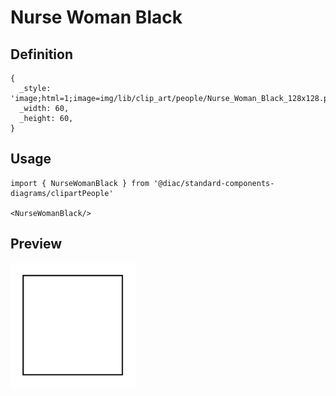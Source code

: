 # Nurse Woman Black

## Definition

```
{
  _style: 'image;html=1;image=img/lib/clip_art/people/Nurse_Woman_Black_128x128.pngstrokeColor=none;',
  _width: 60,
  _height: 60,
}
```

## Usage

```
import { NurseWomanBlack } from '@diac/standard-components-diagrams/clipartPeople'

<NurseWomanBlack/>
```

## Preview

<img src="./nurse-woman-black.png" width="200"/>
